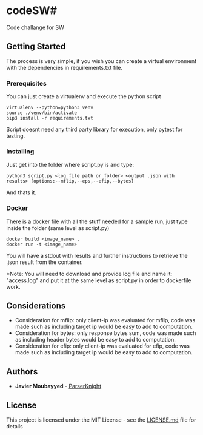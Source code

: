 # codeSW# 

Code challange for SW

## Getting Started

The process is very simple, if you wish you can create a virtual environment with the dependencies in requirements.txt file.

### Prerequisites

You can just create a virtualenv and execute the python script

```
virtualenv --python=python3 venv
source ./venv/bin/activate
pip3 install -r requirements.txt
```
Script doesnt need any third party library for execution, only pytest for testing.

### Installing

Just get into the folder where script.py is and type:

```
python3 script.py <log file path or folder> <output .json with results> [options:--mflip,--eps,--efip,--bytes]
```

And thats it.

### Docker

There is a docker file with all the stuff needed for a sample run, just type inside the folder (same level as script.py)

```
docker build <image_name> .
docker run -t <image_name>
```
You will have a stdout with results and further instructions to retrieve the .json result from the container.

*Note: You will need to download and provide log file and name it: "access.log" and put it at the same level as script.py in order to dockerfile work.

## Considerations

* Consideration for mflip: only client-ip was evaluated for mflip, code was made such as including target ip would be easy to add to computation.
* Consideration for bytes: only response bytes sum, code was made such as including header bytes would be easy to add to computation.
* Consideration for efip: only client-ip was evaluated for efip, code was made such as including target ip would be easy to add to computation.

## Authors

* **Javier Moubayyed** - [ParserKnight](https://github.com/ParserKnight)

## License

This project is licensed under the MIT License - see the [LICENSE.md](LICENSE.md) file for details



